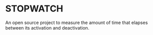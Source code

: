<h1>STOPWATCH</h1>
An open source project to measure the amount of time that elapses between its activation and deactivation.
